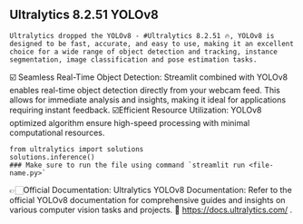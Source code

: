 ## Ultralytics 8.2.51 YOLOv8

    Ultralytics dropped the YOLOv8 - #Ultralytics 8.2.51 🔥, YOLOv8 is designed to be fast, accurate, and easy to use, making it an excellent choice for a wide range of object detection and tracking, instance segmentation, image classification and pose estimation tasks.

☑️ Seamless Real-Time Object Detection: Streamlit combined with YOLOv8 enables real-time object detection directly from your webcam feed. This allows for immediate analysis and insights, making it ideal for applications requiring instant feedback.
☑️Efficient Resource Utilization: YOLOv8 optimized algorithm ensure high-speed processing with minimal computational resources.

    from ultralytics import solutions
    solutions.inference()
    ### Make sure to run the file using command `streamlit run <file-name.py>`

👉🏻Official Documentation:
Ultralytics YOLOv8 Documentation: Refer to the official YOLOv8 documentation for comprehensive guides and insights on various computer vision tasks and projects. 🔗 https://docs.ultralytics.com/ .

